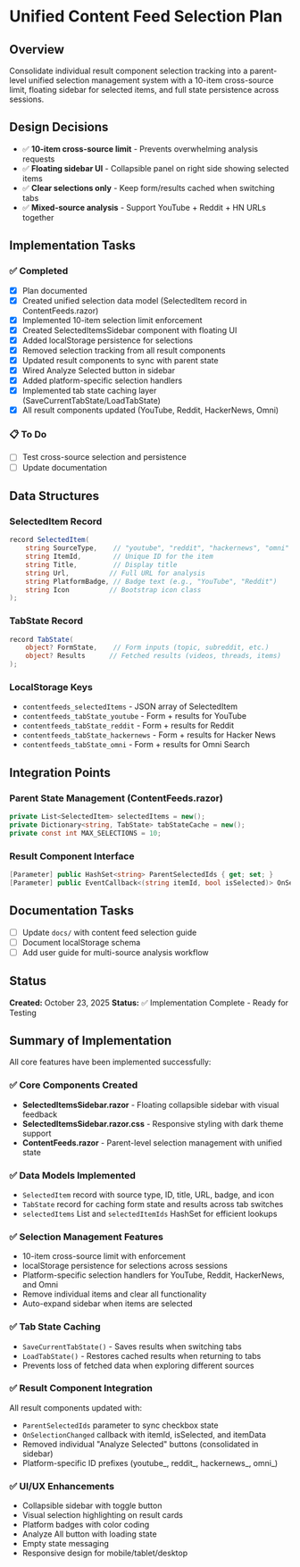 # Unified Content Feed Selection Plan

## Overview
Consolidate individual result component selection tracking into a parent-level unified selection management system with a 10-item cross-source limit, floating sidebar for selected items, and full state persistence across sessions.

## Design Decisions
- ✅ **10-item cross-source limit** - Prevents overwhelming analysis requests
- ✅ **Floating sidebar UI** - Collapsible panel on right side showing selected items
- ✅ **Clear selections only** - Keep form/results cached when switching tabs
- ✅ **Mixed-source analysis** - Support YouTube + Reddit + HN URLs together

## Implementation Tasks

### ✅ Completed
- [x] Plan documented
- [x] Created unified selection data model (SelectedItem record in ContentFeeds.razor)
- [x] Implemented 10-item selection limit enforcement
- [x] Created SelectedItemsSidebar component with floating UI
- [x] Added localStorage persistence for selections
- [x] Removed selection tracking from all result components
- [x] Updated result components to sync with parent state
- [x] Wired Analyze Selected button in sidebar
- [x] Added platform-specific selection handlers
- [x] Implemented tab state caching layer (SaveCurrentTabState/LoadTabState)
- [x] All result components updated (YouTube, Reddit, HackerNews, Omni)

### 📋 To Do
- [ ] Test cross-source selection and persistence
- [ ] Update documentation

## Data Structures

### SelectedItem Record
```csharp
record SelectedItem(
    string SourceType,    // "youtube", "reddit", "hackernews", "omni"
    string ItemId,        // Unique ID for the item
    string Title,         // Display title
    string Url,          // Full URL for analysis
    string PlatformBadge, // Badge text (e.g., "YouTube", "Reddit")
    string Icon          // Bootstrap icon class
);
```

### TabState Record
```csharp
record TabState(
    object? FormState,    // Form inputs (topic, subreddit, etc.)
    object? Results      // Fetched results (videos, threads, items)
);
```

### LocalStorage Keys
- `contentfeeds_selectedItems` - JSON array of SelectedItem
- `contentfeeds_tabState_youtube` - Form + results for YouTube
- `contentfeeds_tabState_reddit` - Form + results for Reddit
- `contentfeeds_tabState_hackernews` - Form + results for Hacker News
- `contentfeeds_tabState_omni` - Form + results for Omni Search

## Integration Points

### Parent State Management (ContentFeeds.razor)
```csharp
private List<SelectedItem> selectedItems = new();
private Dictionary<string, TabState> tabStateCache = new();
private const int MAX_SELECTIONS = 10;
```

### Result Component Interface
```csharp
[Parameter] public HashSet<string> ParentSelectedIds { get; set; }
[Parameter] public EventCallback<(string itemId, bool isSelected)> OnSelectionChanged { get; set; }
```

## Documentation Tasks
- [ ] Update `docs/` with content feed selection guide
- [ ] Document localStorage schema
- [ ] Add user guide for multi-source analysis workflow

## Status
**Created:** October 23, 2025
**Status:** ✅ Implementation Complete - Ready for Testing

## Summary of Implementation

All core features have been implemented successfully:

### ✅ Core Components Created
- **SelectedItemsSidebar.razor** - Floating collapsible sidebar with visual feedback
- **SelectedItemsSidebar.razor.css** - Responsive styling with dark theme support
- **ContentFeeds.razor** - Parent-level selection management with unified state

### ✅ Data Models Implemented
- `SelectedItem` record with source type, ID, title, URL, badge, and icon
- `TabState` record for caching form state and results across tab switches
- `selectedItems` List and `selectedItemIds` HashSet for efficient lookups

### ✅ Selection Management Features
- 10-item cross-source limit with enforcement
- localStorage persistence for selections across sessions
- Platform-specific selection handlers for YouTube, Reddit, HackerNews, and Omni
- Remove individual items and clear all functionality
- Auto-expand sidebar when items are selected

### ✅ Tab State Caching
- `SaveCurrentTabState()` - Saves results when switching tabs
- `LoadTabState()` - Restores cached results when returning to tabs
- Prevents loss of fetched data when exploring different sources

### ✅ Result Component Integration
All result components updated with:
- `ParentSelectedIds` parameter to sync checkbox state
- `OnSelectionChanged` callback with itemId, isSelected, and itemData
- Removed individual "Analyze Selected" buttons (consolidated in sidebar)
- Platform-specific ID prefixes (youtube_, reddit_, hackernews_, omni_)

### ✅ UI/UX Enhancements
- Collapsible sidebar with toggle button
- Visual selection highlighting on result cards
- Platform badges with color coding
- Analyze All button with loading state
- Empty state messaging
- Responsive design for mobile/tablet/desktop
